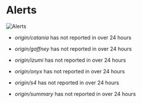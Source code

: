 # Alerts
![Alerts](https://i.imgur.com/RdeUwtH.png)
* *origin/catania* has not reported in over 24 hours

* *origin/gaffney* has not reported in over 24 hours

* *origin/izumi* has not reported in over 24 hours

* *origin/onyx* has not reported in over 24 hours

* *origin/s4* has not reported in over 24 hours

* *origin/summary* has not reported in over 24 hours


